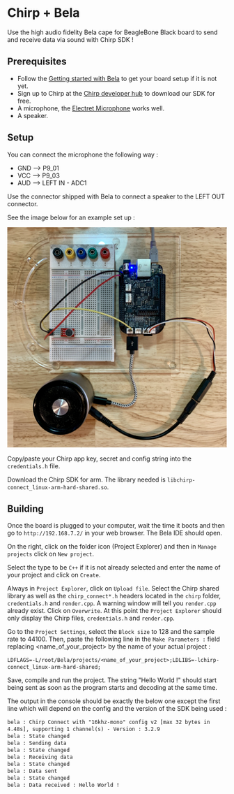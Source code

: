 # Chirp + Bela

Use the high audio fidelity Bela cape for BeagleBone Black board to send and
receive data via sound with Chirp SDK !

## Prerequisites

- Follow the [Getting started with Bela](https://github.com/BelaPlatform/Bela/wiki/Getting-started-with-Bela) to get your board setup if it is not yet.
- Sign up to Chirp at the [Chirp developer hub](https://developers.chirp.io) to download our SDK for free.
- A microphone, the [Electret Microphone](https://www.sparkfun.com/products/12758) works well.
- A speaker.

## Setup

You can connect the microphone the following way : 
- GND --> P9_01
- VCC --> P9_03
- AUD --> LEFT IN - ADC1

Use the connector shipped with Bela to connect a speaker to the LEFT OUT connector.

See the image below for an example set up :

![chirp+bela](chirp+bela.jpg)

Copy/paste your Chirp app key, secret and config string into the `credentials.h` file.

Download the Chirp SDK for arm. The library needed is `libchirp-connect_linux-arm-hard-shared.so`.

## Building

Once the board is plugged to your computer, wait the time it boots and then go to
`http://192.168.7.2/` in your web browser. The Bela IDE should open.

On the right, click on the folder icon (Project Explorer) and then in `Manage projects` click on `New project`.

Select the type to be `C++` if it is not already selected and enter the name of your project and click on `Create`.

Always in `Project Explorer`, click on `Upload file`. Select the Chirp shared library as well as the `chirp_connect*.h` headers located in the `chirp` folder, `credentials.h` and `render.cpp`. A warning window will tell you `render.cpp` already exist. Click on `Overwrite`. At this point the `Project Explorer` should only display the Chirp files, `credentials.h` and `render.cpp`.

Go to the `Project Settings`, select the `Block size` to 128 and the sample rate to 44100. Then, paste the following line in the `Make Parameters :` field replacing <name_of_your_project> by the name of your actual project :

```text
LDFLAGS=-L/root/Bela/projects/<name_of_your_project>;LDLIBS=-lchirp-connect_linux-arm-hard-shared;
```

Save, compile and run the project. The string "Hello World !" should start being sent as soon as the program starts and decoding at the same time.

The output in the console should be exactly the below one except the first line which will depend on the config and the version of the SDK being used :

```text
bela : Chirp Connect with "16khz-mono" config v2 [max 32 bytes in 4.48s], supporting 1 channel(s) - Version : 3.2.9
bela : State changed
bela : Sending data
bela : State changed
bela : Receiving data
bela : State changed
bela : Data sent
bela : State changed
bela : Data received : Hello World !
```
